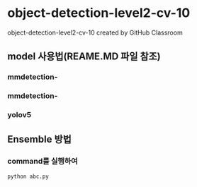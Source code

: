 # object-detection-level2-cv-10
object-detection-level2-cv-10 created by GitHub Classroom

## model 사용법(REAME.MD 파일 참조)
### mmdetection-
### mmdetection-
### yolov5

## Ensemble 방법
### command를 실행하여
```python
python abc.py
```
